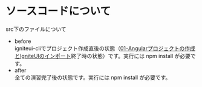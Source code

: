 # ソースコードについて
src下のファイルについて
- before<br>igniteui-cliでプロジェクト作成直後の状態（[01-Angularプロジェクトの作成とIgniteUIのインポート](../docs/01-Angularプロジェクトの作成とIgniteUIのインポート.md)終了時の状態）です。実行には npm install が必要です。
- after<br>全ての演習完了後の状態です。実行には npm install が必要です。